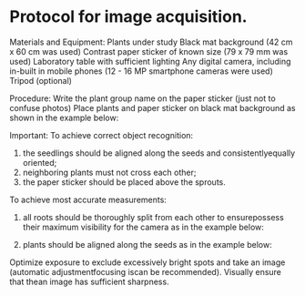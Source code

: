 #  Protocol for  image acquisition.

Materials and Equipment:
Plants under study
Black mat background (42 cm x 60 cm was used)
Contrast paper sticker of known size (79 x 79 mm was used)
Laboratory table with sufficient lighting
Any digital camera, including in-built in mobile phones (12 - 16 MP smartphone cameras were used)
Tripod (optional)

Procedure:
Write the plant group name on the paper sticker (just not to confuse photos)
Place plants and paper sticker on black mat background as shown in the example below:


Important: 
To achieve correct object recognition: 
1) the seedlings should be aligned along the seeds and consistentlyequally oriented; 
2) neighboring plants must not cross each other;
3) the paper sticker should be placed above the sprouts.

To achieve most accurate measurements:
1) all roots should be thoroughly split from each other to ensurepossess their maximum visibility for the camera as in the example below:
 

2) plants should be aligned along the seeds as in the example below:



Optimize exposure to exclude excessively bright spots and take an image (automatic adjustmentfocusing iscan be recommended). Visually ensure that thean image has sufficient sharpness.
